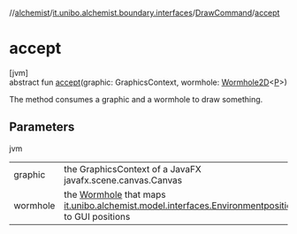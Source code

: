 //[alchemist](../../../index.md)/[it.unibo.alchemist.boundary.interfaces](../index.md)/[DrawCommand](index.md)/[accept](accept.md)

# accept

[jvm]\
abstract fun [accept](accept.md)(graphic: GraphicsContext, wormhole: [Wormhole2D](../../it.unibo.alchemist.boundary.wormhole.interfaces/-wormhole2-d/index.md)<[P](../../it.unibo.alchemist.boundary.monitor/-f-x-time-monitor/index.md)>)

The method consumes a graphic and a wormhole to draw something.

## Parameters

jvm

| | |
|---|---|
| graphic | the GraphicsContext of a JavaFX javafx.scene.canvas.Canvas |
| wormhole | the [Wormhole](../../it.unibo.alchemist.boundary.wormhole.interfaces/-wormhole2-d/index.md) that maps [it.unibo.alchemist.model.interfaces.Environment](../../it.unibo.alchemist.model.interfaces/-environment/index.md)[positions](../../it.unibo.alchemist.model.interfaces/-position/index.md) to GUI positions |
